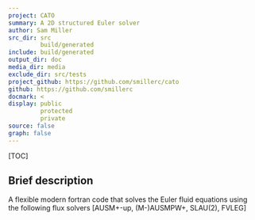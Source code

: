 ```yaml
---
project: CATO
summary: A 2D structured Euler solver
author: Sam Miller
src_dir: src
         build/generated
include: build/generated
output_dir: doc
media_dir: media
exclude_dir: src/tests
project_github: https://github.com/smillerc/cato
github: https://github.com/smillerc
docmark: <
display: public
         protected
         private
source: false
graph: false
---
```


[TOC]

Brief description
-----------------

A flexible modern fortran code that solves the Euler fluid equations using the following flux solvers [AUSM+-up, (M-)AUSMPW+, SLAU(2), FVLEG]
